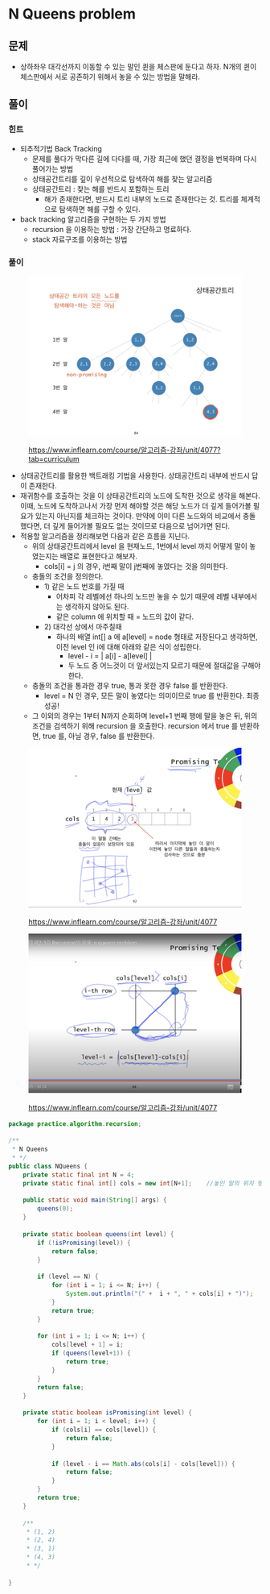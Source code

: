 # N Queens problem

## 문제&#x20;

* 상하좌우 대각선까지 이동할 수 있는 말인 퀸을 체스판에 둔다고 하자. N개의 퀸이 체스판에서 서로 공존하기 위해서 놓을 수 있는 방법을 말해라.&#x20;



## 풀이

### 힌트

* 되추적기법 Back Tracking
  * 문제를 풀다가 막다른 길에 다다를 때, 가장 최근에 했던 결정을 번복하며 다시 풀어가는 방법
  * 상태공간트리를 깊이 우선적으로 탐색하여 해를 찾는 알고리즘&#x20;
  * 상태공간트리 : 찾는 해를 반드시 포함하는 트리
    * 해가 존재한다면, 반드시 트리 내부의 노드로 존재한다는 것. 트리를 체계적으로 탐색하면 해를 구할 수 있다.&#x20;
* back tracking 알고리즘을 구현하는 두 가지 방법&#x20;
  * recursion 을 이용하는 방법 : 가장 간단하고 명료하다.&#x20;
  * stack 자료구조를 이용하는 방법&#x20;



### 풀이

<figure><img src="../../../.gitbook/assets/image (36) (1).png" alt=""><figcaption><p><a href="https://www.inflearn.com/course/%EC%95%8C%EA%B3%A0%EB%A6%AC%EC%A6%98-%EA%B0%95%EC%A2%8C/unit/4077?tab=curriculum">https://www.inflearn.com/course/알고리즘-강좌/unit/4077?tab=curriculum</a></p></figcaption></figure>

* 상태공간트리를 활용한 백트래킹 기법을 사용한다. 상태공간트리 내부에 반드시 답이 존재한다.
* 재귀함수를 호출하는 것을 이 상태공간트리의 노드에 도착한 것으로 생각을 해본다. 이때, 노드에 도착하고나서 가장 먼저 해야할 것은 해당 노드가 더 깊게 들어가볼 필요가 있는지 아닌지를 체크하는 것이다. 만약에 이미 다른 노드와의 비교에서 충돌했다면, 더 깊게 들어가볼 필요도 없는 것이므로 다음으로 넘어가면 된다.&#x20;
* 적용할 알고리즘을 정리해보면 다음과 같은 흐름을 지닌다.&#x20;
  * 위의 상태공간트리에서 level 을 현재노드, 1번에서 level 까지 어떻게 말이 놓였는지는 배열로 표현한다고 해보자.&#x20;
    * cols\[i] = j 의 경우, i번째 말이 j번째에 놓였다는 것을 의미한다.&#x20;
  * 충돌의 조건을 정의한다.&#x20;
    * 1\) 같은 노드 번호를 가질 때
      * 어차피 각 레벨에선 하나의 노드만 놓을 수 있기 때문에 레벨 내부에서는 생각하지 않아도 된다.&#x20;
      * 같은 column 에 위치할 때 = 노드의 값이 같다.
    * 2\) 대각선 상에서 마주칠때&#x20;
      * 하나의 배열 int\[] a 에 a\[level] = node 형태로 저장된다고 생각하면, 이전 level 인 i에 대해 아래와 같은 식이 성립한다.&#x20;
        * level - i = | a\[i] - a\[level] |&#x20;
        * 두 노드 중 어느것이 더 앞서있는지 모르기 때문에 절대값을 구해야한다.&#x20;
  * 충돌의 조건을 통과한 경우 true, 통과 못한 경우 false 를 반환한다.&#x20;
    * level = N 인 경우, 모든 말이 놓였다는 의미이므로 true 를 반환한다. 최종 성공!&#x20;
  * 그 이외의 경우는 1부터 N까지 순회하며 level+1 번째 행에 말을 놓은 뒤, 위의 조건을 검색하기 위해 recursion 을 호출한다. recursion 에서 true 를 반환하면, true 를, 아닐 경우, false 를 반환한다.&#x20;

&#x20;

<figure><img src="../../../.gitbook/assets/image (37) (1) (1).png" alt=""><figcaption><p><a href="https://www.inflearn.com/course/%EC%95%8C%EA%B3%A0%EB%A6%AC%EC%A6%98-%EA%B0%95%EC%A2%8C/unit/4077">https://www.inflearn.com/course/알고리즘-강좌/unit/4077</a></p></figcaption></figure>

<figure><img src="../../../.gitbook/assets/image (1) (1) (2).png" alt=""><figcaption><p><a href="https://www.inflearn.com/course/%EC%95%8C%EA%B3%A0%EB%A6%AC%EC%A6%98-%EA%B0%95%EC%A2%8C/unit/4077">https://www.inflearn.com/course/알고리즘-강좌/unit/4077</a></p></figcaption></figure>



```java
package practice.algorithm.recursion;

/**
 * N Queens
 * */
public class NQueens {
    private static final int N = 4;
    private static final int[] cols = new int[N+1];    //놓인 말의 위치 행과 열 cols[i] = j

    public static void main(String[] args) {
        queens(0);
    }

    private static boolean queens(int level) {
        if (!isPromising(level)) {
            return false;
        }

        if (level == N) {
            for (int i = 1; i <= N; i++) {
                System.out.println("(" +  i + ", " + cols[i] + ")");
            }
            return true;
        }

        for (int i = 1; i <= N; i++) {
            cols[level + 1] = i;
            if (queens(level+1)) {
                return true;
            }
        }
        return false;
    }

    private static boolean isPromising(int level) {
        for (int i = 1; i < level; i++) {
            if (cols[i] == cols[level]) {
                return false;
            }

            if (level - i == Math.abs(cols[i] - cols[level])) {
                return false;
            }
        }
        return true;
    }

    /**
     * (1, 2)
     * (2, 4)
     * (3, 1)
     * (4, 3)
     * */

}
```

